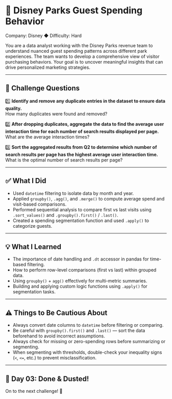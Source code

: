 # 🎢 Disney Parks Guest Spending Behavior
Company: Disney ◆ Difficulty: Hard

You are a data analyst working with the Disney Parks revenue team to understand nuanced guest spending patterns across different park experiences. The team wants to develop a comprehensive view of visitor purchasing behaviors. Your goal is to uncover meaningful insights that can drive personalized marketing strategies.

---

## 📌 Challenge Questions

1️⃣ **Identify and remove any duplicate entries in the dataset to ensure data quality.**  
How many duplicates were found and removed?

2️⃣ **After dropping duplicates, aggregate the data to find the average user interaction time for each number of search results displayed per page.**  
What are the average interaction times?

3️⃣ **Sort the aggregated results from Q2 to determine which number of search results per page has the highest average user interaction time.**  
What is the optimal number of search results per page?

---

## ✅ What I Did

- Used `datetime` filtering to isolate data by month and year.
- Applied `groupby()`, `.agg()`, and `.merge()` to compute average spend and visit-based comparisons.
- Performed sequential analysis to compare first vs last visits using `.sort_values()` and `.groupby().first()` / `.last()`.
- Created a spending segmentation function and used `.apply()` to categorize guests.

---

## 💡 What I Learned

- The importance of date handling and `.dt` accessor in pandas for time-based filtering.
- How to perform row-level comparisons (first vs last) within grouped data.
- Using `groupby()` + `agg()` effectively for multi-metric summaries.
- Building and applying custom logic functions using `.apply()` for segmentation tasks.

---

## ⚠️ Things to Be Cautious About

- Always convert date columns to `datetime` before filtering or comparing.
- Be careful with `groupby().first()` and `.last()` — sort the data beforehand to avoid incorrect assumptions.
- Always check for missing or zero-spending rows before summarizing or segmenting.
- When segmenting with thresholds, double-check your inequality signs (`<`, `<=`, etc.) to prevent misclassification.

---

## 🏁 Day 03: Done & Dusted!  
On to the next challenge! 🚀
